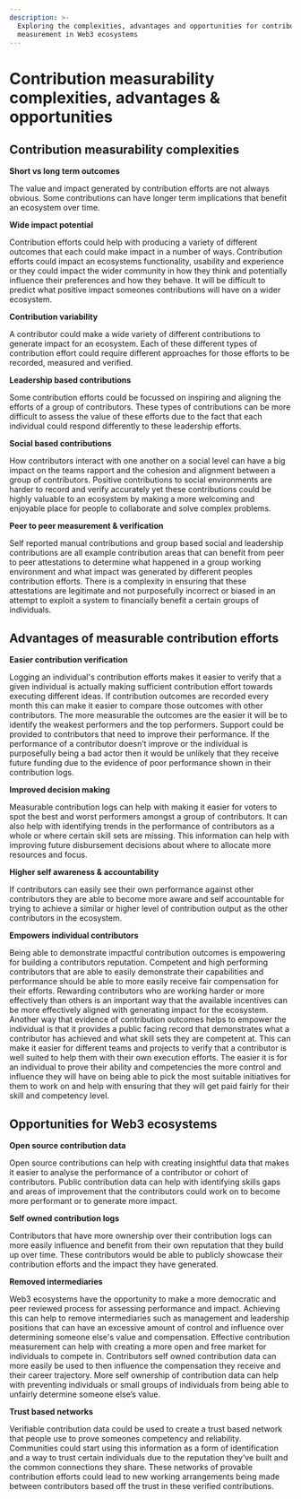 ```yaml
---
description: >-
  Exploring the complexities, advantages and opportunities for contribution
  measurement in Web3 ecosystems
---
```


# Contribution measurability complexities, advantages & opportunities

## **Contribution measurability complexities**



**Short vs long term outcomes**

The value and impact generated by contribution efforts are not always obvious. Some contributions can have longer term implications that benefit an ecosystem over time.



**Wide impact potential**

Contribution efforts could help with producing a variety of different outcomes that each could make impact in a number of ways. Contribution efforts could impact an ecosystems functionality, usability and experience or they could impact the wider community in how they think and potentially influence their preferences and how they behave. It will be difficult to predict what positive impact someones contributions will have on a wider ecosystem.



**Contribution variability**

A contributor could make a wide variety of different contributions to generate impact for an ecosystem. Each of these different types of contribution effort could require different approaches for those efforts to be recorded, measured and verified.



**Leadership based contributions**

Some contribution efforts could be focussed on inspiring and aligning the efforts of a group of contributors. These types of contributions can be more difficult to assess the value of these efforts due to the fact that each individual could respond differently to these leadership efforts.



**Social based contributions**

How contributors interact with one another on a social level can have a big impact on the teams rapport and the cohesion and alignment between a group of contributors. Positive contributions to social environments are harder to record and verify accurately yet these contributions could be highly valuable to an ecosystem by making a more welcoming and enjoyable place for people to collaborate and solve complex problems.



**Peer to peer measurement & verification**

Self reported manual contributions and group based social and leadership contributions are all example contribution areas that can benefit from peer to peer attestations to determine what happened in a group working environment and what impact was generated by different peoples contribution efforts. There is a complexity in ensuring that these attestations are legitimate and not purposefully incorrect or biased in an attempt to exploit a system to financially benefit a certain groups of individuals.



## **Advantages of measurable contribution efforts**



**Easier contribution verification**

Logging an individual's contribution efforts makes it easier to verify that a given individual is actually making sufficient contribution effort towards executing different ideas. If contribution outcomes are recorded every month this can make it easier to compare those outcomes with other contributors. The more measurable the outcomes are the easier it will be to identify the weakest performers and the top performers. Support could be provided to contributors that need to improve their performance. If the performance of a contributor doesn’t improve or the individual is purposefully being a bad actor then it would be unlikely that they receive future funding due to the evidence of poor performance shown in their contribution logs.



**Improved decision making**

Measurable contribution logs can help with making it easier for voters to spot the best and worst performers amongst a group of contributors. It can also help with identifying trends in the performance of contributors as a whole or where certain skill sets are missing. This information can help with improving future disbursement decisions about where to allocate more resources and focus.



**Higher self awareness & accountability**

If contributors can easily see their own performance against other contributors they are able to become more aware and self accountable for trying to achieve a similar or higher level of contribution output as the other contributors in the ecosystem.



**Empowers individual contributors**

Being able to demonstrate impactful contribution outcomes is empowering for building a contributors reputation. Competent and high performing contributors that are able to easily demonstrate their capabilities and performance should be able to more easily receive fair compensation for their efforts. Rewarding contributors who are working harder or more effectively than others is an important way that the available incentives can be more effectively aligned with generating impact for the ecosystem. Another way that evidence of contribution outcomes helps to empower the individual is that it provides a public facing record that demonstrates what a contributor has achieved and what skill sets they are competent at. This can make it easier for different teams and projects to verify that a contributor is well suited to help them with their own execution efforts. The easier it is for an individual to prove their ability and competencies the more control and influence they will have on being able to pick the most suitable initiatives for them to work on and help with ensuring that they will get paid fairly for their skill and competency level.



## **Opportunities for Web3 ecosystems**



**Open source contribution data**

Open source contributions can help with creating insightful data that makes it easier to analyse the performance of a contributor or cohort of contributors. Public contribution data can help with identifying skills gaps and areas of improvement that the contributors could work on to become more performant or to generate more impact.



**Self owned contribution logs**

Contributors that have more ownership over their contribution logs can more easily influence and benefit from their own reputation that they build up over time. These contributors would be able to publicly showcase their contribution efforts and the impact they have generated.



**Removed intermediaries**

Web3 ecosystems have the opportunity to make a more democratic and peer reviewed process for assessing performance and impact. Achieving this can help to remove intermediaries such as management and leadership positions that can have an excessive amount of control and influence over determining someone else's value and compensation. Effective contribution measurement can help with creating a more open and free market for individuals to compete in. Contributors self owned contribution data can more easily be used to then influence the compensation they receive and their career trajectory. More self ownership of contribution data can help with preventing individuals or small groups of individuals from being able to unfairly determine someone else’s value.



**Trust based networks**

Verifiable contribution data could be used to create a trust based network that people use to prove someones competency and reliability. Communities could start using this information as a form of identification and a way to trust certain individuals due to the reputation they’ve built and the common connections they share. These networks of provable contribution efforts could lead to new working arrangements being made between contributors based off the trust in these verified contributions.
